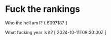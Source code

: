 # Fuck the rankings

Who the hell am I?
{ 6097187 }

What fucking year is it?
[ 2024-10-11T08:30:00Z ]
